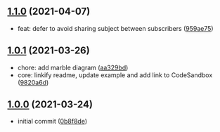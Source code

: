 ## [1.1.0](https://github.com/bjoerge/rxjs-exhaustmap-with-trailing/compare/v1.0.0...v1.1.0) (2021-04-07)

* feat: defer to avoid sharing subject between subscribers ([959ae75](https://github.com/bjoerge/rxjs-exhaustmap-with-trailing/commit/959ae75))

## [1.0.1](https://github.com/bjoerge/rxjs-exhaustmap-with-trailing/compare/v1.0.0...v1.1.0) (2021-03-26)

* chore: add marble diagram ([aa329bd](https://github.com/bjoerge/rxjs-exhaustmap-with-trailing/commit/aa329bd))
* core: linkify readme, update example and add link to CodeSandbox ([9820a6d](https://github.com/bjoerge/rxjs-exhaustmap-with-trailing/commit/9820a6d))

## [1.0.0](https://github.com/bjoerge/rxjs-exhaustmap-with-trailing/commit/0b8f8de) (2021-03-24)

* initial commit ([0b8f8de](https://github.com/bjoerge/rxjs-exhaustmap-with-trailing/commit/0b8f8de))



